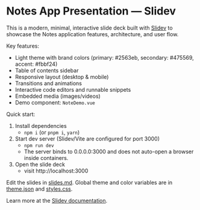 # Notes App Presentation — Slidev

This is a modern, minimal, interactive slide deck built with [Slidev](https://github.com/slidevjs/slidev) to showcase the Notes application features, architecture, and user flow.

Key features:
- Light theme with brand colors (primary: #2563eb, secondary: #475569, accent: #fbbf24)
- Table of contents sidebar
- Responsive layout (desktop & mobile)
- Transitions and animations
- Interactive code editors and runnable snippets
- Embedded media (images/videos)
- Demo component: `NoteDemo.vue`

Quick start:
1. Install dependencies
   - `npm i` (or `pnpm i`, `yarn`)
2. Start dev server (Slidev/Vite are configured for port 3000)
   - `npm run dev`
   - The server binds to 0.0.0.0:3000 and does not auto-open a browser inside containers.
3. Open the slide deck
   - visit http://localhost:3000

Edit the slides in [slides.md](./slides.md). Global theme and color variables are in [theme.json](./theme.json) and [styles.css](./styles.css).

Learn more at the [Slidev documentation](https://sli.dev/).
